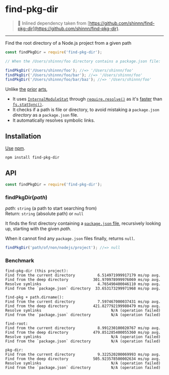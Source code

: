 # find-pkg-dir

> 🚧 Inlined dependency taken from [https://github.com/shinnn/find-pkg-dir](https://github.com/shinnn/find-pkg-dir).

---

Find the root directory of a Node.js project from a given path

```javascript
const findPkgDir = require('find-pkg-dir');

// When the /Users/shinnn/foo directory contains a package.json file:

findPkgDir('/Users/shinnn/foo'); //=> '/Users/shinnn/foo'
findPkgDir('/Users/shinnn/foo/bar'); //=> '/Users/shinnn/foo'
findPkgDir('/Users/shinnn/foo/bar/baz'); //=> '/Users/shinnn/foo'
```

Unlike [the](https://www.npmjs.com/package/pkg-dir) [prior](https://www.npmjs.com/package/find-pkg) [arts](https://www.npmjs.com/package/find-root),

- It uses [`InternalModuleStat`](https://github.com/nodejs/node/blob/v10.1.0/src/node_file.cc#L798) through [`require.resolve()`](https://nodejs.org/api/modules.html#modules_require_resolve_request_options) as it's [faster](#benchmark) than [`fs.statSync()`](https://nodejs.org/api/fs.html#fs_fs_statsync_path).
- It checks if a path is file or directory, to avoid mistaking a `package.json` _directory_ as a `package.json` file.
- It automatically resolves symbolic links.

## Installation

[Use](https://docs.npmjs.com/cli/install) [npm](https://docs.npmjs.com/about-npm/).

```
npm install find-pkg-dir
```

## API

```javascript
const findPkgDir = require('find-pkg-dir');
```

### findPkgDir(_path_)

_path_: `string` (a path to start searching from)  
Return: `string` (absolute path) or `null`

It finds the first directory containing a [`package.json` file](https://docs.npmjs.com/files/package.json), recursively looking up, starting with the given _path_.

When it cannot find any `package.json` files finally, returns `null`.

```javascript
findPkgDir('path/of/non/nodejs/project'); //=> null
```

### Benchmark

```
find-pkg-dir (this project):
Find from the current directory          6.514971999917179 ms/op avg.
Find from the deep directory           301.970978999976069 ms/op avg.
Resolve symlinks                         4.765490400046110 ms/op avg.
Find from the `package.json` directory  33.653173299971968 ms/op avg.

find-pkg + path.dirname():
Find from the current directory          7.597467000037431 ms/op avg.
Find from the deep directory           421.827792199980479 ms/op avg.
Resolve symlinks                               N/A (operation failed)
Find from the `package.json` directory         N/A (operation failed)

find-root:
Find from the current directory          8.991230100020767 ms/op avg.
Find from the deep directory           479.851285400055360 ms/op avg.
Resolve symlinks                               N/A (operation failed)
Find from the `package.json` directory         N/A (operation failed)

pkg-dir:
Find from the current directory          9.322520200069993 ms/op avg.
Find from the deep directory           505.923578500002634 ms/op avg.
Resolve symlinks                               N/A (operation failed)
Find from the `package.json` directory         N/A (operation failed)
```
